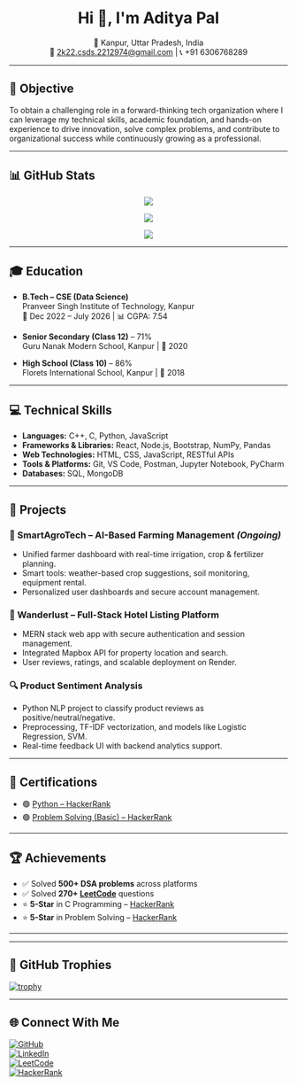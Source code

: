 <!--<img src="banner.png" alt="Aditya Pal Banner" />
-->
<h1 align="center">Hi 👋, I'm Aditya Pal</h1>
<p align="center">
  📍 Kanpur, Uttar Pradesh, India <br>
  📧 <a href="mailto:2k22.csds.2212974@gmail.com">2k22.csds.2212974@gmail.com</a> | 📞 +91 6306768289
</p>

---

## 🚀 Objective
To obtain a challenging role in a forward-thinking tech organization where I can leverage my technical skills, academic foundation, and hands-on experience to drive innovation, solve complex problems, and contribute to organizational success while continuously growing as a professional.

---

## 📊 GitHub Stats
<!-- 
 ![Aditya's GitHub stats](https://github-readme-stats.vercel.app/api?username=Aditya-Pal01&show_icons=true&theme=tokyonight)
                                         ![Top Langs](https://github-readme-stats.vercel.app/api/top-langs/?username=Aditya-Pal01&layout=compact&theme=tokyonight) -->
<p align="center">
  <img src="https://github-readme-stats.vercel.app/api?username=Aditya-Pal01&show_icons=true&theme=tokyonight&hide_border=true" />
</p>


<p align="center">
  <img src="https://github-readme-streak-stats.herokuapp.com/?user=Aditya-Pal01&theme=tokyonight&hide_border=true" />
</p>


<p align="center">
  <img src="https://github-readme-stats.vercel.app/api/top-langs/?username=Aditya-Pal01&layout=compact&theme=tokyonight&hide_border=true" />
</p>

---

## 🎓 Education

- **B.Tech – CSE (Data Science)**  
  Pranveer Singh Institute of Technology, Kanpur  
  📆 Dec 2022 – July 2026 | 📊 CGPA: 7.54

- **Senior Secondary (Class 12)** – 71%  
  Guru Nanak Modern School, Kanpur | 📆 2020

- **High School (Class 10)** – 86%  
  Florets International School, Kanpur | 📆 2018

---

## 💻 Technical Skills

- **Languages:** C++, C, Python, JavaScript  
- **Frameworks & Libraries:** React, Node.js, Bootstrap, NumPy, Pandas  
- **Web Technologies:** HTML, CSS, JavaScript, RESTful APIs  
- **Tools & Platforms:** Git, VS Code, Postman, Jupyter Notebook, PyCharm  
- **Databases:** SQL, MongoDB  

---

## 🧠 Projects

### 🌾 SmartAgroTech – AI-Based Farming Management *(Ongoing)*
- Unified farmer dashboard with real-time irrigation, crop & fertilizer planning.
- Smart tools: weather-based crop suggestions, soil monitoring, equipment rental.
- Personalized user dashboards and secure account management.

### 🏨 Wanderlust – Full-Stack Hotel Listing Platform
- MERN stack web app with secure authentication and session management.
- Integrated Mapbox API for property location and search.
- User reviews, ratings, and scalable deployment on Render.

### 🔍 Product Sentiment Analysis
- Python NLP project to classify product reviews as positive/neutral/negative.
- Preprocessing, TF-IDF vectorization, and models like Logistic Regression, SVM.
- Real-time feedback UI with backend analytics support.

---

## 📜 Certifications

- 🟢 [Python – HackerRank](https://www.hackerrank.com/certificates/iframe/c375c4b46a15)  
- 🟢 [Problem Solving (Basic) – HackerRank](https://www.hackerrank.com/certificates/iframe/bcd1bff1592a)

---

## 🏆 Achievements

- ✅ Solved **500+ DSA problems** across platforms  
- ✅ Solved **270+ [LeetCode](https://leetcode.com/u/2212974_csds1a/)** questions  
- ⭐️ **5-Star** in C Programming – [HackerRank](https://www.hackerrank.com/profile/2212974_csds1a)  
- ⭐️ **5-Star** in Problem Solving – [HackerRank](https://www.hackerrank.com/profile/2212974_csds1a)  

---


---
## 🏅 GitHub Trophies

[![trophy](https://github-profile-trophy.vercel.app/?username=Aditya-Pal01&theme=tokyonight&no-frame=true&column=6)](https://github.com/ryo-ma/github-profile-trophy)

---

## 🌐 Connect With Me

[![GitHub](https://img.shields.io/badge/GitHub-Aditya--Pal01-black?logo=github)](https://github.com/Aditya-Pal01)  
[![LinkedIn](https://img.shields.io/badge/LinkedIn-Aditya%20Pal-0077B5?logo=linkedin)](https://www.linkedin.com/in/aditya-pal-353054252/)  
[![LeetCode](https://img.shields.io/badge/LeetCode-@2212974_csds1a-orange?logo=leetcode)](https://leetcode.com/u/2212974_csds1a/)  
[![HackerRank](https://img.shields.io/badge/HackerRank-@2212974_csds1a-2EC866?logo=hackerrank)](https://www.hackerrank.com/profile/2212974_csds1a)








<!--
**Aditya-Pal01/Aditya-Pal01** is a ✨ _special_ ✨ repository because its `README.md` (this file) appears on your GitHub profile.

Here are some ideas to get you started:

- 🔭 I’m currently working on ...
- 🌱 I’m currently learning ...
- 👯 I’m looking to collaborate on ...
- 🤔 I’m looking for help with ...
- 💬 Ask me about ...
- 📫 How to reach me: ...
- 😄 Pronouns: ...
- ⚡ Fun fact: ...

<h1 align="center">Hi 👋, I'm Aditya Pal</h1>
<p align="center">
  📍 Kanpur, Uttar Pradesh, India <br>
  📧 2k22.csds.2212974@gmail.com | 📞 +91 6306768289
</p>

---

## 🚀 Objective
To obtain a challenging role in a forward-thinking tech organization where I can leverage my technical skills, academic foundation, and hands-on experience to drive innovation, solve complex problems, and contribute to organizational success while continuously growing as a professional.

---

## 🎓 Education

- **B.Tech – CSE (Data Science)**  
  Pranveer Singh Institute of Technology, Kanpur  
  📆 Dec 2022 – July 2026 | 📊 CGPA: 7.54

- **Senior Secondary (Class 12)** – 71%  
  Guru Nanak Modern School, Kanpur | 📆 2020

- **High School (Class 10)** – 86%  
  Florets International School, Kanpur | 📆 2018

---

## 💻 Technical Skills

- **Languages:** C++, C, Python, JavaScript  
- **Frameworks & Libraries:** React, Node.js, Bootstrap, NumPy, Pandas  
- **Web Technologies:** HTML, CSS, JavaScript, RESTful APIs  
- **Tools & Platforms:** Git, VS Code, Postman, Jupyter Notebook, PyCharm  
- **Databases:** SQL, MongoDB  

---

## 🧠 Projects

### 🌾 SmartAgroTech – AI-Based Farming Management *(Ongoing)*
- Unified farmer dashboard with real-time irrigation, crop & fertilizer planning.
- Smart tools: weather-based crop suggestions, soil monitoring, equipment rental.
- Personalized user dashboards and secure account management.

### 🏨 Wanderlust – Full-Stack Hotel Listing Platform
- MERN stack web app with secure authentication and session management.
- Integrated Mapbox API for property location and search.
- User reviews, ratings, and scalable deployment on Render.

### 🔍 Product Sentiment Analysis
- Python NLP project to classify product reviews as positive/neutral/negative.
- Preprocessing, TF-IDF vectorization, and models like Logistic Regression, SVM.
- Real-time feedback UI with backend analytics support.

---

## 📜 Certifications

- 🟢 Python – HackerRank  
- 🟢 Problem Solving (Basic) – HackerRank  

---

## 🏆 Achievements

- ✅ Solved **500+ DSA problems** across platforms  
- ✅ Solved **270+ LeetCode** questions  
- ⭐️ **5-Star** in C Programming – HackerRank  
- ⭐️ **5-Star** in Problem Solving – HackerRank  

---

## 📊 GitHub Stats

![Aditya's GitHub stats](https://github-readme-stats.vercel.app/api?username=Aditya-Pal01&show_icons=true&theme=tokyonight)

![Top Langs](https://github-readme-stats.vercel.app/api/top-langs/?username=Aditya-Pal01&layout=compact&theme=tokyonight)

---

## 🌐 Connect With Me

[![GitHub](https://img.shields.io/badge/GitHub-Aditya--Pal01-black?logo=github)](https://github.com/Aditya-Pal01)
[![LinkedIn](https://img.shields.io/badge/LinkedIn-Aditya%20Pal-0077B5?logo=linkedin)](https://www.linkedin.com/in/aditya-pal01/)
[![LeetCode](https://img.shields.io/badge/LeetCode-Aditya_Pal-orange?logo=leetcode)](https://leetcode.com/)
[![HackerRank](https://img.shields.io/badge/HackerRank-Aditya_Pal-2EC866?logo=hackerrank)](https://www.hackerrank.com/)

-->



